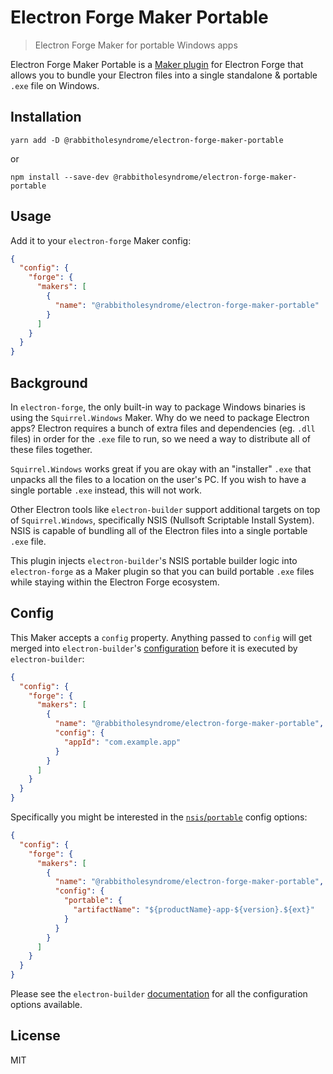 # Electron Forge Maker Portable

> Electron Forge Maker for portable Windows apps

Electron Forge Maker Portable is a [Maker plugin](https://www.electronforge.io/config/makers) for Electron Forge that allows you to bundle your Electron files into a single standalone & portable `.exe` file on Windows.

## Installation

```shell
yarn add -D @rabbitholesyndrome/electron-forge-maker-portable
```

or

```shell
npm install --save-dev @rabbitholesyndrome/electron-forge-maker-portable
```

## Usage

Add it to your `electron-forge` Maker config:

```json
{
  "config": {
    "forge": {
      "makers": [
        {
          "name": "@rabbitholesyndrome/electron-forge-maker-portable"
        }
      ]
    }
  }
}
```

## Background

In `electron-forge`, the only built-in way to package Windows binaries is using the `Squirrel.Windows` Maker. Why do we need to package Electron apps? Electron requires a bunch of extra files and dependencies (eg. `.dll` files) in order for the `.exe` file to run, so we need a way to distribute all of these files together.

`Squirrel.Windows` works great if you are okay with an "installer" `.exe` that unpacks all the files to a location on the user's PC. If you wish to have a single portable `.exe` instead, this will not work.

Other Electron tools like `electron-builder` support additional targets on top of `Squirrel.Windows`, specifically NSIS (Nullsoft Scriptable Install System). NSIS is capable of bundling all of the Electron files into a single portable `.exe` file.

This plugin injects `electron-builder`'s NSIS portable builder logic into `electron-forge` as a Maker plugin so that you can build portable `.exe` files while staying within the Electron Forge ecosystem.

## Config

This Maker accepts a `config` property. Anything passed to `config` will get merged into `electron-builder`'s [configuration](https://www.electron.build/configuration/configuration) before it is executed by `electron-builder`:

```json
{
  "config": {
    "forge": {
      "makers": [
        {
          "name": "@rabbitholesyndrome/electron-forge-maker-portable",
          "config": {
            "appId": "com.example.app"
          }
        }
      ]
    }
  }
}
```

Specifically you might be interested in the [`nsis`/`portable`](https://www.electron.build/configuration/nsis) config options:

```json
{
  "config": {
    "forge": {
      "makers": [
        {
          "name": "@rabbitholesyndrome/electron-forge-maker-portable",
          "config": {
            "portable": {
              "artifactName": "${productName}-app-${version}.${ext}"
            }
          }
        }
      ]
    }
  }
}
```

Please see the `electron-builder` [documentation](https://www.electron.build/configuration/configuration) for all the configuration options available.

## License

MIT
